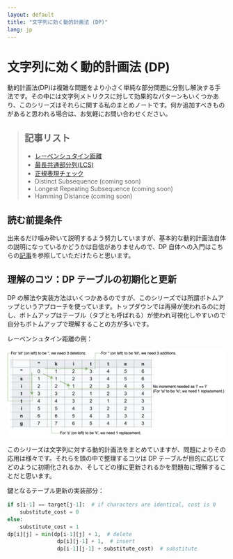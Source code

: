 ```yaml
---
layout: default
title: "文字列に効く動的計画法 (DP)"
lang: jp
---
```


# 文字列に効く動的計画法 (DP)

動的計画法(DP)は複雑な問題をより小さく単純な部分問題に分割し解決する手法です。その中には文字列メトリクスに対して効果的なパターンもいくつかあり、このシリーズはそれらに関する私のまとめノートです。何か追加すべきものがあると思われる場合は、お気軽にお問い合わせください。

> ## 記事リスト
>
> - [レーベンシュタイン距離](/2023/02/03/dp-levenshtein.html)
> - [最長共通部分列(LCS)](/2023/02/05/dp-lcs.html)
> - [正規表現チェック](/2023/02/06/dp-regex.html)
> - Distinct Subsequence (coming soon)
> - Longest Repeating Subsequence (coming soon)
> - Hamming Distance (coming soon)

## 読む前提条件

出来るだけ噛み砕いて説明するよう努力していますが、基本的な動的計画法自体の説明になっているかどうかは自信がありませんので、DP 自体への入門はこちらの[記事](https://qiita.com/drken/items/a5e6fe22863b7992efdb)を参照していただけたらと思います。

## 理解のコツ：DP テーブルの初期化と更新

DP の解法や実装方法はいくつかあるのですが、このシリーズでは所謂ボトムアップというアプローチを使っています。トップダウンでは再帰が使われるのに対し、ボトムアップはテーブル（タブとも呼ばれる）が使われ可視化しやすいので自分もボトムアップで理解することの方が多いです。

レーベンシュタイン距離の例：

<img src="/assets/images/levenshtein.png" style="background-color: #FFF;">
<!-- ![levenshtein](/assets/images/levenshtein.png) -->

このシリーズは文字列に対する動的計画法をまとめていますが、問題によりその応用は様々です。それらを頭の中で整理するコツは DP テーブルが目的に応じてどのように初期化されるか、そしてどの様に更新されるかを問題毎に理解することだと思います。

鍵となるテーブル更新の実装部分：

```python
if s[i-1] == target[j-1]:  # if characters are identical, cost is 0
    substitute_cost = 0
else:
    substitute_cost = 1
dp[i][j] = min(dp[i-1][j] + 1,  # delete
                dp[i][j-1] + 1,  # insert
                dp[i-1][j-1] + substitute_cost)  # substitute
```
